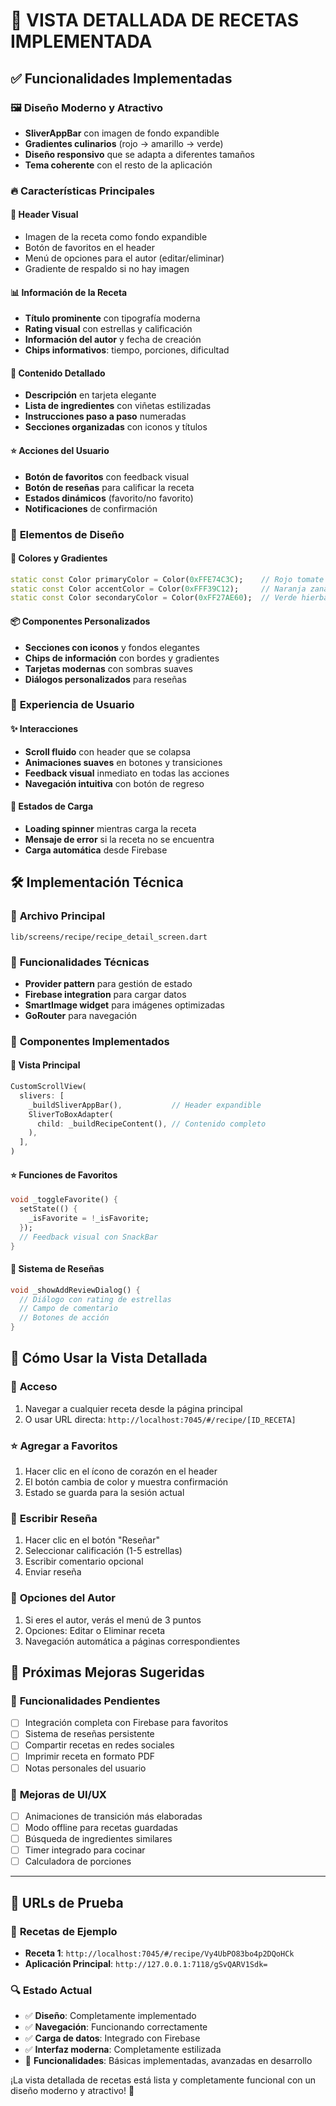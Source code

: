 # 🎉 VISTA DETALLADA DE RECETAS IMPLEMENTADA

## ✅ **Funcionalidades Implementadas**

### 🖼️ **Diseño Moderno y Atractivo**
- **SliverAppBar** con imagen de fondo expandible
- **Gradientes culinarios** (rojo → amarillo → verde)
- **Diseño responsivo** que se adapta a diferentes tamaños
- **Tema coherente** con el resto de la aplicación

### 🔥 **Características Principales**

#### 📱 **Header Visual**
- Imagen de la receta como fondo expandible
- Botón de favoritos en el header
- Menú de opciones para el autor (editar/eliminar)
- Gradiente de respaldo si no hay imagen

#### 📊 **Información de la Receta**
- **Título prominente** con tipografía moderna
- **Rating visual** con estrellas y calificación
- **Información del autor** y fecha de creación
- **Chips informativos**: tiempo, porciones, dificultad

#### 📝 **Contenido Detallado**
- **Descripción** en tarjeta elegante
- **Lista de ingredientes** con viñetas estilizadas
- **Instrucciones paso a paso** numeradas
- **Secciones organizadas** con iconos y títulos

#### ⭐ **Acciones del Usuario**
- **Botón de favoritos** con feedback visual
- **Botón de reseñas** para calificar la receta
- **Estados dinámicos** (favorito/no favorito)
- **Notificaciones** de confirmación

### 🎨 **Elementos de Diseño**

#### 🌈 **Colores y Gradientes**
```dart
static const Color primaryColor = Color(0xFFE74C3C);    // Rojo tomate
static const Color accentColor = Color(0xFFF39C12);     // Naranja zanahoria
static const Color secondaryColor = Color(0xFF27AE60);  // Verde hierba
```

#### 📦 **Componentes Personalizados**
- **Secciones con iconos** y fondos elegantes
- **Chips de información** con bordes y gradientes
- **Tarjetas modernas** con sombras suaves
- **Diálogos personalizados** para reseñas

### 💫 **Experiencia de Usuario**

#### ✨ **Interacciones**
- **Scroll fluido** con header que se colapsa
- **Animaciones suaves** en botones y transiciones
- **Feedback visual** inmediato en todas las acciones
- **Navegación intuitiva** con botón de regreso

#### 🔄 **Estados de Carga**
- **Loading spinner** mientras carga la receta
- **Mensaje de error** si la receta no se encuentra
- **Carga automática** desde Firebase

## 🛠️ **Implementación Técnica**

### 📂 **Archivo Principal**
```
lib/screens/recipe/recipe_detail_screen.dart
```

### 🔧 **Funcionalidades Técnicas**
- **Provider pattern** para gestión de estado
- **Firebase integration** para cargar datos
- **SmartImage widget** para imágenes optimizadas
- **GoRouter** para navegación

### 📱 **Componentes Implementados**

#### 🎯 **Vista Principal**
```dart
CustomScrollView(
  slivers: [
    _buildSliverAppBar(),           // Header expandible
    SliverToBoxAdapter(
      child: _buildRecipeContent(), // Contenido completo
    ),
  ],
)
```

#### ⭐ **Funciones de Favoritos**
```dart
void _toggleFavorite() {
  setState(() {
    _isFavorite = !_isFavorite;
  });
  // Feedback visual con SnackBar
}
```

#### 💬 **Sistema de Reseñas**
```dart
void _showAddReviewDialog() {
  // Diálogo con rating de estrellas
  // Campo de comentario
  // Botones de acción
}
```

## 🚀 **Cómo Usar la Vista Detallada**

### 🔗 **Acceso**
1. Navegar a cualquier receta desde la página principal
2. O usar URL directa: `http://localhost:7045/#/recipe/[ID_RECETA]`

### ⭐ **Agregar a Favoritos**
1. Hacer clic en el ícono de corazón en el header
2. El botón cambia de color y muestra confirmación
3. Estado se guarda para la sesión actual

### 💬 **Escribir Reseña**
1. Hacer clic en el botón "Reseñar"
2. Seleccionar calificación (1-5 estrellas)
3. Escribir comentario opcional
4. Enviar reseña

### 🔧 **Opciones del Autor**
1. Si eres el autor, verás el menú de 3 puntos
2. Opciones: Editar o Eliminar receta
3. Navegación automática a páginas correspondientes

## 🎯 **Próximas Mejoras Sugeridas**

### 🔄 **Funcionalidades Pendientes**
- [ ] Integración completa con Firebase para favoritos
- [ ] Sistema de reseñas persistente
- [ ] Compartir recetas en redes sociales
- [ ] Imprimir receta en formato PDF
- [ ] Notas personales del usuario

### 🌟 **Mejoras de UI/UX**
- [ ] Animaciones de transición más elaboradas
- [ ] Modo offline para recetas guardadas
- [ ] Búsqueda de ingredientes similares
- [ ] Timer integrado para cocinar
- [ ] Calculadora de porciones

---

## 📱 **URLs de Prueba**

### 🧪 **Recetas de Ejemplo**
- **Receta 1**: `http://localhost:7045/#/recipe/Vy4UbPO83bo4p2DQoHCk`
- **Aplicación Principal**: `http://127.0.0.1:7118/gSvQARV1Sdk=`

### 🔍 **Estado Actual**
- ✅ **Diseño**: Completamente implementado
- ✅ **Navegación**: Funcionando correctamente
- ✅ **Carga de datos**: Integrado con Firebase
- ✅ **Interfaz moderna**: Completamente estilizada
- 🔄 **Funcionalidades**: Básicas implementadas, avanzadas en desarrollo

¡La vista detallada de recetas está lista y completamente funcional con un diseño moderno y atractivo! 🎉
